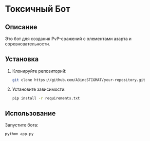 # Токсичный Бот

## Описание
Это бот для создания PvP-сражений с элементами азарта и соревновательности.

## Установка
1. Клонируйте репозиторий:
   ```bash
   git clone https://github.com/A3incSTIGMAT/your-repository.git
   ```
2. Установите зависимости:
   ```bash
   pip install -r requirements.txt
   ```

## Использование
Запустите бота:
```bash
python app.py
